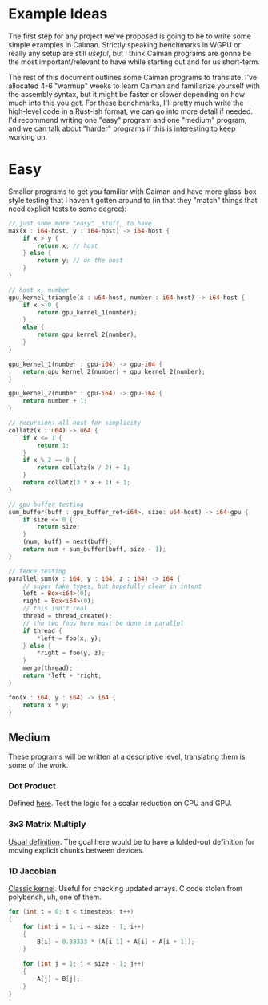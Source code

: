 # Example Ideas

The first step for any project we've proposed is going to be to write some
simple examples in Caiman.  Strictly speaking benchmarks in WGPU or really any
setup are still _useful_, but I think Caiman programs are gonna be the most
important/relevant to have while starting out and for us short-term.

The rest of this document outlines some Caiman programs to translate.  I've
allocated 4-6 "warmup" weeks to learn Caiman and familiarize yourself with the
assembly syntax, but it might be faster or slower depending on how much into
this you get.  For these benchmarks, I'll pretty much write the high-level code
in a Rust-ish format, we can go into more detail if needed.  I'd recommend
writing one "easy" program and one "medium" program, and we can talk about
"harder" programs if this is interesting to keep working on.

# Easy

Smaller programs to get you familiar with Caiman and have more glass-box style
testing that I haven't gotten around to (in that they "match" things that need
explicit tests to some degree):

```rs
// just some more "easy" _stuff_ to have
max(x : i64-host, y : i64-host) -> i64-host {
    if x > y {
        return x; // host
    } else {
        return y; // on the host
    }
}
```

```rs
// host x, number
gpu_kernel_triangle(x : u64-host, number : i64-host) -> i64-host {
    if x > 0 {
        return gpu_kernel_1(number);
    }
    else {
        return gpu_kernel_2(number);
    }
}

gpu_kernel_1(number : gpu-i64) -> gpu-i64 {
    return gpu_kernel_2(number) + gpu_kernel_2(number);
}

gpu_kernel_2(number : gpu-i64) -> gpu-i64 {
    return number + 1;
}
```

```rs
// recursion: all host for simplicity
collatz(x : u64) -> u64 {
    if x <= 1 {
        return 1;
    }
    if x % 2 == 0 {
        return collatz(x / 2) + 1;
    }
    return collatz(3 * x + 1) + 1;
}
```

```rs
// gpu buffer testing
sum_buffer(buff : gpu_buffer_ref<i64>, size: u64-host) -> i64-gpu {
    if size <= 0 {
        return size;
    }
    (num, buff) = next(buff);
    return num + sum_buffer(buff, size - 1);
}
```

```rs
// fence testing
parallel_sum(x : i64, y : i64, z : i64) -> i64 {
    // super fake types, but hopefully clear in intent
    left = Box<i64>(0);
    right = Box<i64>(0);
    // this isn't real
    thread = thread_create();
    // the two foos here must be done in parallel
    if thread {
        *left = foo(x, y);
    } else {
        *right = foo(y, z);
    }
    merge(thread);
    return *left + *right;
}

foo(x : i64, y : i64) -> i64 {
    return x * y;
}
```

## Medium

These programs will be written at a descriptive level, translating them is some
of the work.

### Dot Product

Defined [here](https://en.wikipedia.org/wiki/Dot_product).  Test the logic for a
scalar reduction on CPU and GPU.

### 3x3 Matrix Multiply

[Usual definition](https://en.wikipedia.org/wiki/Matrix_multiplication).  The
goal here would be to have a folded-out definition for moving explicit chunks
between devices.

### 1D Jacobian

[Classic kernel](https://en.wikipedia.org/wiki/Jacobian_matrix_and_determinant).
Useful for checking updated arrays.  C code stolen from polybench, uh, one of
them.

```c
for (int t = 0; t < timesteps; t++)
{
    for (int i = 1; i < size - 1; i++)
    {
        B[i] = 0.33333 * (A[i-1] + A[i] + A[i + 1]);
    }
    
    for (int j = 1; j < size - 1; j++)
    {
        A[j] = B[j];
    }
}
```